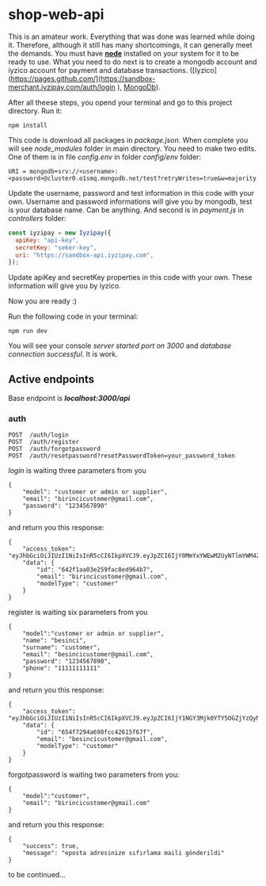 # shop-web-api
This is an amateur work. Everything that was done was learned while doing it. Therefore, although it still has many shortcomings, it can generally meet the demands. You must have **[node](https://nodejs.org/en)** installed on your system for it to be ready to use. What you need to do next is to create a mongodb account and iyzico account for payment and database transactions. ([Iyzico](https://pages.github.com/](https://sandbox-merchant.iyzipay.com/auth/login
), [MongoDb](https://www.mongodb.com/cloud/atlas/lp/try4?utm_source=google&utm_campaign=search_gs_pl_evergreen_atlas_core_prosp-brand_gic-null_emea-tr_ps-all_desktop_eng_lead&utm_term=mongodb&utm_medium=cpc_paid_search&utm_ad=e&utm_ad_campaign_id=12212624572&adgroup=115749712063&cq_cmp=12212624572&gad=1&gclid=CjwKCAiA6byqBhAWEiwAnGCA4FyfTLdmdIzbRFcpnZlvhpYssiYGSisy1I5MFfX5QvUnyUELfBA5hRoCrBgQAvD_BwE)). 

After all theese steps, you opend your terminal and go to this project directory. Run it:
```
npm install
```
This code is download all packages in _package.json_. When complete you will see *node_modules* folder in main directory. You need to make two edits. One of them is in file *config.env* in folder *config/env* folder:
```
URI = mongodb+srv://<username>:<password>@cluster0.o1smq.mongodb.net/test?retryWrites=true&w=majority
```
Update the username, password and test information in this code with your own. Username and password informations will give you by mongodb, test is your database name. Can be anything. And second is in *payment.js* in *controllers* folder:

```javascript
const iyzipay = new Iyzipay({
  apiKey: "api-key",
  secretKey: "seker-key",
  uri: "https://sandbox-api.iyzipay.com",
});
```
Update apiKey and secretKey properties in this code with your own. These information will give you by iyzico.

Now you are ready :)

Run the following code in your terminal: 
```
npm run dev
```
You will see your console  *server started port on 3000* and *database connection successful*. It is work.

<h2>Active endpoints</h2>

Base endpoint is **_localhost:3000/api_**

<h3>auth</h3>

```
POST  /auth/login
POST  /auth/register
POST  /auth/forgotpassword
POST  /auth/resetpassword?resetPasswordToken=your_password_token
```

*login* is waiting three parameters from you
```
{
    "model": "customer or admin or supplier",
    "email": "birincicustomer@gmail.com",
    "password": "1234567890"
}
```
and return you this response:
```
{
    "access_token": "eyJhbGciOiJIUzI1NiIsInR5cCI6IkpXVCJ9.eyJpZCI6IjY0MmYxYWEwM2UyNTlmYWM4ZWQ5NjRiNyIsIm5hbWUiOiJiaXJpbmNpIiwic3VybmFtZSI6ImN1c3RvbWVyIiwiZW1haWwiOiJiaXJpbmNpY3VzdG9tZXJAZ21haWwuY29tIiwiaWF0IjoxNjk5NzA1NDA0LCJleHAiOjE2OTk3MDkwMDR9._9oHywAj6kzR5R9QCtjtsj1FUTonurmBzX_2wfrmhZM",
    "data": {
        "id": "642f1aa03e259fac8ed964b7",
        "email": "birincicustomer@gmail.com",
        "modelType": "customer"
    }
}
```

register is waiting six parameters from you
```
{
    "model":"customer or admin or supplier",
    "name": "besinci",
    "surname": "customer",
    "email": "besincicustomer@gmail.com",
    "password": "1234567890",
    "phone": "11111111111"
}
```
and return you this response:

```
{
    "access_token": "eyJhbGciOiJIUzI1NiIsInR5cCI6IkpXVCJ9.eyJpZCI6IjY1NGY3Mjk0YTY5OGZjYzQyNjE1ZjY3ZiIsIm5hbWUiOiJiZXNpbmNpIiwic3VybmFtZSI6ImN1c3RvbWVyIiwiZW1haWwiOiJiZXNpbmNpY3VzdG9tZXJAZ21haWwuY29tIiwiaWF0IjoxNjk5NzA1NDkzLCJleHAiOjE2OTk3MDkwOTN9.dDU4u5xshtg8Gd3Mm6_UAdANUZZloopGBNhLx5SYv2Y",
    "data": {
        "id": "654f7294a698fcc42615f67f",
        "email": "besincicustomer@gmail.com",
        "modelType": "customer"
    }
}
```

forgotpassword is waiting two parameters from you:

```
{
    "model":"customer",
    "email": "birincicustomer@gmail.com"
}
```
and return you this response:
```
{
    "success": true,
    "message": "eposta adresinize sıfırlama maili gönderildi"
}
```
to be continued...
